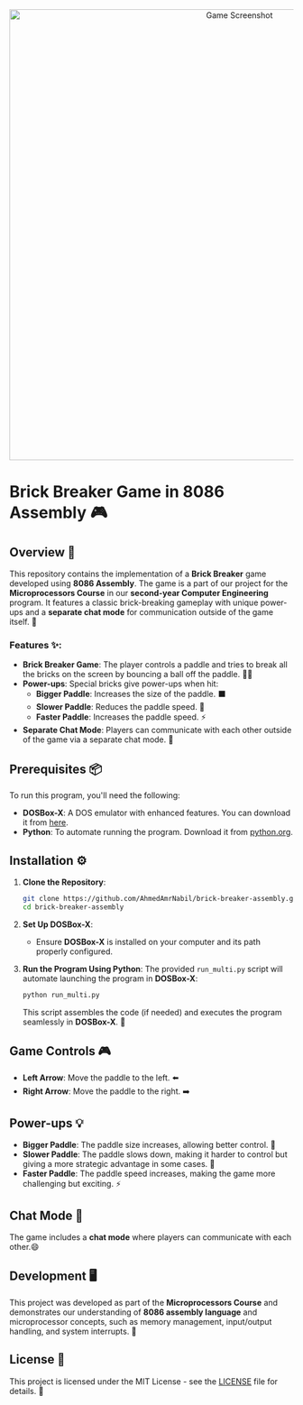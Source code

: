 <div align="center"> <img src="https://github.com/user-attachments/assets/6dcb30e7-f328-4d86-8721-079d55873360" alt="Game Screenshot" width="800"/> </div>

# Brick Breaker Game in 8086 Assembly 🎮

## Overview 📝

This repository contains the implementation of a **Brick Breaker** game developed using **8086 Assembly**. The game is a part of our project for the **Microprocessors Course** in our **second-year Computer Engineering** program. It features a classic brick-breaking gameplay with unique power-ups and a **separate chat mode** for communication outside of the game itself. 🚀

### Features ✨:
- **Brick Breaker Game**: The player controls a paddle and tries to break all the bricks on the screen by bouncing a ball off the paddle. 🧱🎾
- **Power-ups**: Special bricks give power-ups when hit:
  - **Bigger Paddle**: Increases the size of the paddle. ⬛
  - **Slower Paddle**: Reduces the paddle speed. 🐢
  - **Faster Paddle**: Increases the paddle speed. ⚡
- **Separate Chat Mode**: Players can communicate with each other outside of the game via a separate chat mode. 💬

## Prerequisites 📦

To run this program, you'll need the following:

- **DOSBox-X**: A DOS emulator with enhanced features. You can download it from [here](https://dosbox-x.com/).
- **Python**: To automate running the program. Download it from [python.org](https://www.python.org/).

## Installation ⚙️

1. **Clone the Repository**:

    ```bash
    git clone https://github.com/AhmedAmrNabil/brick-breaker-assembly.git 
    cd brick-breaker-assembly
    ```

2. **Set Up DOSBox-X**:

    - Ensure **DOSBox-X** is installed on your computer and its path properly configured.

3. **Run the Program Using Python**:
   The provided `run_multi.py` script will automate launching the program in **DOSBox-X**: 

    ```bash
    python run_multi.py
    ```

    This script assembles the code (if needed) and executes the program seamlessly in **DOSBox-X**. 🚀

## Game Controls 🎮

- **Left Arrow**: Move the paddle to the left. ⬅️
- **Right Arrow**: Move the paddle to the right. ➡️

## Power-ups 💡

- **Bigger Paddle**: The paddle size increases, allowing better control. 🔼
- **Slower Paddle**: The paddle slows down, making it harder to control but giving a more strategic advantage in some cases. 🐢
- **Faster Paddle**: The paddle speed increases, making the game more challenging but exciting. ⚡

## Chat Mode 💬

The game includes a **chat mode** where players can communicate with each other.😄

## Development 🖥️

This project was developed as part of the **Microprocessors Course** and demonstrates our understanding of **8086 assembly language** and microprocessor concepts, such as memory management, input/output handling, and system interrupts. 🔧

## License 📜

This project is licensed under the MIT License - see the [LICENSE](LICENSE) file for details. 📄
